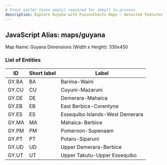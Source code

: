 ```yaml
---
# Front matter (even empty) required for Jekyll to process
description: Explore Guyana with FusionCharts Maps – Detailed features for seamless integration. Try now & enhance your data visualization today! 
---
```


## JavaScript Alias: maps/guyana

Map Name: Guyana
Dimensions (Width x Height): 330x450





### List of Entities

ID | Short label | Label
---|---|---|
GY.BA|BA|Barima-Waini
GY.CU|CU|Cuyuni-Mazaruni
GY.DE|DE|Demerara-Mahaica
GY.EB|EB|East Berbice-Corentyne
GY.ES|ES|Essequibo Islands-West Demerara
GY.MA|MA|Mahaica-Berbice
GY.PM|PM|Pomeroon-Supenaam
GY.PT|PT|Potaro-Siparuni
GY.UD|UD|Upper Demerara-Berbice
GY.UT|UT|Upper Takutu-Upper Essequibo

